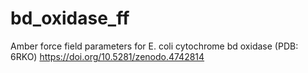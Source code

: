 # bd_oxidase_ff
Amber force field parameters for E. coli cytochrome bd oxidase (PDB: 6RKO) https://doi.org/10.5281/zenodo.4742814
